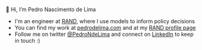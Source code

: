 👋 Hi, I’m Pedro Nascimento de Lima

- I'm an engineer at [RAND](https://rand.org), where I use models to inform policy decisions
- You can find my work at [pedrodelima.com](https://pedrodelima.com) and at my [RAND profile page](https://www.rand.org/about/people/l/lima_pedro_nascimento_de.html)
- Follow me on twitter [@PedroNdeLima](https://twitter.com/PedroNdeLima) and connect on [LinkedIn](https://www.linkedin.com/in/pedro-nascimento-de-lima/) to keep in touch :)

